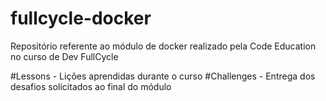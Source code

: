 # fullcycle-docker
Repositório referente ao módulo de docker realizado pela Code Education no curso de Dev FullCycle


#Lessons - Lições aprendidas durante o curso
#Challenges - Entrega dos desafios solicitados ao final do módulo
